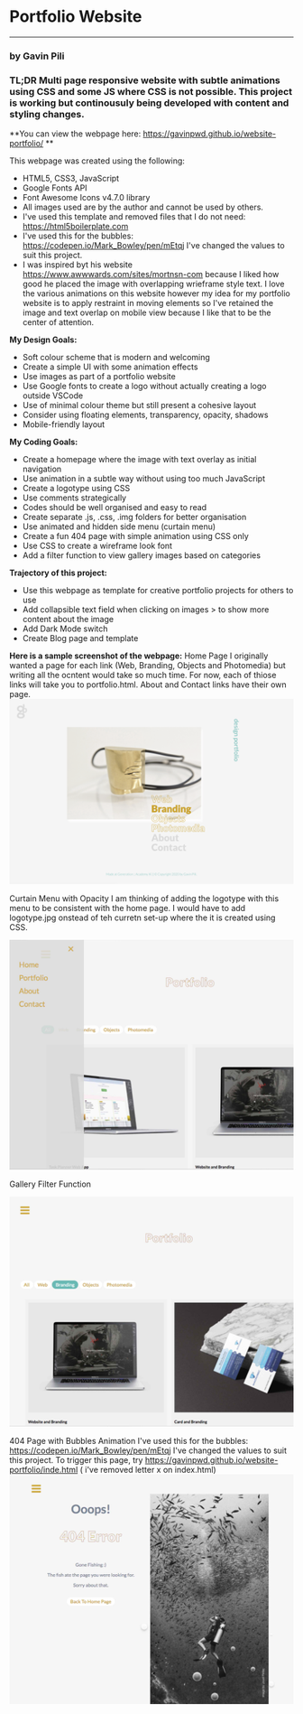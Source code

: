 # Portfolio Website

***

### by Gavin Pili

### **TL;DR**  Multi page responsive website with subtle animations using CSS and some JS where CSS is not possible. This project is working but continousuly being developed with content and styling changes.

**You can view the webpage here: https://gavinpwd.github.io/website-portfolio/ **

This webpage was created using the following:

* HTML5, CSS3, JavaScript
* Google Fonts API
* Font Awesome Icons v4.7.0 library
* All images used are by the author and cannot be used by others.
* I've used this template and removed files that I do not need: https://html5boilerplate.com
* I've used this for the bubbles: https://codepen.io/Mark_Bowley/pen/mEtqj  I've changed the values to suit this project.
* I was inspired byt his website https://www.awwwards.com/sites/mortnsn-com because I liked how good he placed the image with overlapping wrieframe style text.  I love the various animations on this website however my idea for my portfolio website is to apply restraint in moving elements so I've retained the image and text overlap on mobile view because I like that to be the center of attention.

**My Design Goals:**
* Soft colour scheme that is modern and welcoming
* Create a simple UI with some animation effects
* Use images as part of a portfolio website
* Use Google fonts to create a logo without actually creating a logo outside VSCode
* Use of minimal colour theme but still present a cohesive layout
* Consider using floating elements, transparency, opacity, shadows
* Mobile-friendly layout

**My Coding Goals:**
* Create a homepage where the image with text overlay as initial navigation
* Use animation in a subtle way without using too much JavaScript
* Create a logotype using CSS
* Use comments strategically
* Codes should be well organised and easy to read
* Create separate .js, .css, .img folders for better organisation
* Use animated and hidden side menu (curtain menu)
* Create a fun 404 page with simple animation using CSS only
* Use CSS to create a wireframe look font
* Add a filter function to view gallery images based on categories

**Trajectory of this project:**
* Use this webpage as template for creative portfolio projects for others to use
* Add collapsible text field when clicking on images > to show more content about the image
* Add Dark Mode switch
* Create Blog page and template

**Here is a sample screenshot of the webpage:**
Home Page
I originally wanted a page for each link (Web, Branding, Objects and Photomedia) but writing all the ocntent would take so much time.  For now, each of thiose links will take you to portfolio.html.  About and Contact links have their own page.
![Home Page](/img/home-ss.png)


Curtain Menu with Opacity
I am thinking of adding the logotype with this menu to be consistent with the home page.  I would have to add logotype.jpg onstead of teh curretn set-up where the it is created using CSS.

![Curtain Menu with Opacity](/img/curtain-menu.jpg)


Gallery Filter Function

![Gallery Filter Function](/img/gallery-filtering.jpg)


404 Page with Bubbles Animation
I've used this for the bubbles: https://codepen.io/Mark_Bowley/pen/mEtqj  I've changed the values to suit this project.
To trigger this page, try https://gavinpwd.github.io/website-portfolio/inde.html ( i've removed letter x on index.html)
![404 Page with Bubbles Animation](/img/bubbles-ss.jpg)

